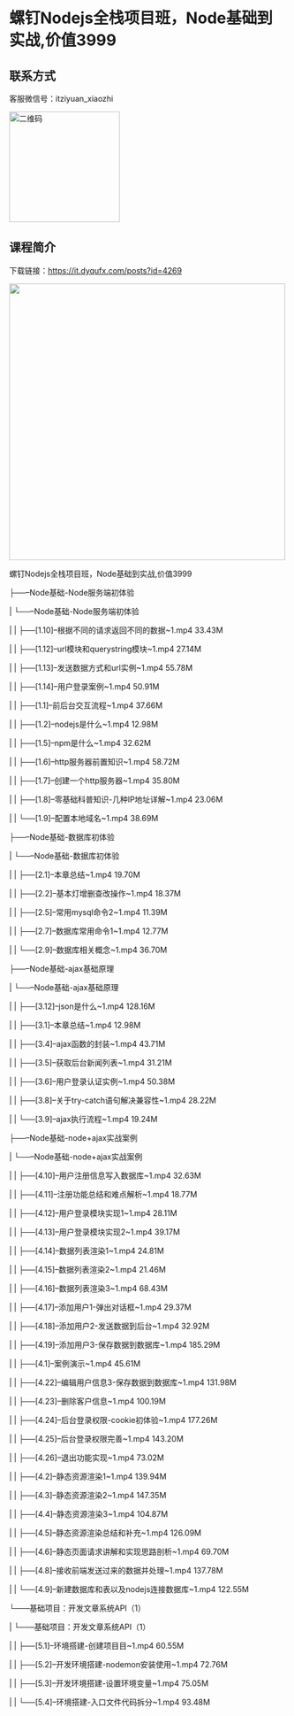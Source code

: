 # 螺钉Nodejs全栈项目班，Node基础到实战,价值3999

## 联系方式

客服微信号：itziyuan_xiaozhi

<img src="https://ziyuanyun.oss-cn-guangzhou.aliyuncs.com/common/20240614073449/666b82192834a.jpg" width="200" height="200" alt="二维码">

## 课程简介

下载链接：https://it.dyqufx.com/posts?id=4269

<img src="https://ziyuanyun.oss-cn-guangzhou.aliyuncs.com/yun/20240718073031/669854171d503.jpg" width="500" alt="">

  

 螺钉Nodejs全栈项目班，Node基础到实战,价值3999

 ├──&#8211;Node基础-Node服务端初体验

 | └──&#8211;Node基础-Node服务端初体验

 | | ├──[1.10]&#8211;根据不同的请求返回不同的数据~1.mp4 33.43M

 | | ├──[1.12]&#8211;url模块和querystring模块~1.mp4 27.14M

 | | ├──[1.13]&#8211;发送数据方式和url实例~1.mp4 55.78M

 | | ├──[1.14]&#8211;用户登录案例~1.mp4 50.91M

 | | ├──[1.1]&#8211;前后台交互流程~1.mp4 37.66M

 | | ├──[1.2]&#8211;nodejs是什么~1.mp4 12.98M

 | | ├──[1.5]&#8211;npm是什么~1.mp4 32.62M

 | | ├──[1.6]&#8211;http服务器前置知识~1.mp4 58.72M

 | | ├──[1.7]&#8211;创建一个http服务器~1.mp4 35.80M

 | | ├──[1.8]&#8211;零基础科普知识-几种IP地址详解~1.mp4 23.06M

 | | └──[1.9]&#8211;配置本地域名~1.mp4 38.69M

 ├──&#8211;Node基础-数据库初体验

 | └──&#8211;Node基础-数据库初体验

 | | ├──[2.1]&#8211;本章总结~1.mp4 19.70M

 | | ├──[2.2]&#8211;基本灯增删查改操作~1.mp4 18.37M

 | | ├──[2.5]&#8211;常用mysql命令2~1.mp4 11.39M

 | | ├──[2.7]&#8211;数据库常用命令1~1.mp4 12.77M

 | | └──[2.9]&#8211;数据库相关概念~1.mp4 36.70M

 ├──&#8211;Node基础-ajax基础原理

 | └──&#8211;Node基础-ajax基础原理

 | | ├──[3.12]&#8211;json是什么~1.mp4 128.16M

 | | ├──[3.1]&#8211;本章总结~1.mp4 12.98M

 | | ├──[3.4]&#8211;ajax函数的封装~1.mp4 43.71M

 | | ├──[3.5]&#8211;获取后台新闻列表~1.mp4 31.21M

 | | ├──[3.6]&#8211;用户登录认证实例~1.mp4 50.38M

 | | ├──[3.8]&#8211;关于try-catch语句解决兼容性~1.mp4 28.22M

 | | └──[3.9]&#8211;ajax执行流程~1.mp4 19.24M

 ├──&#8211;Node基础-node+ajax实战案例

 | └──&#8211;Node基础-node+ajax实战案例

 | | ├──[4.10]&#8211;用户注册信息写入数据库~1.mp4 32.63M

 | | ├──[4.11]&#8211;注册功能总结和难点解析~1.mp4 18.77M

 | | ├──[4.12]&#8211;用户登录模块实现1~1.mp4 28.11M

 | | ├──[4.13]&#8211;用户登录模块实现2~1.mp4 39.17M

 | | ├──[4.14]&#8211;数据列表渲染1~1.mp4 24.81M

 | | ├──[4.15]&#8211;数据列表渲染2~1.mp4 21.46M

 | | ├──[4.16]&#8211;数据列表渲染3~1.mp4 68.43M

 | | ├──[4.17]&#8211;添加用户1-弹出对话框~1.mp4 29.37M

 | | ├──[4.18]&#8211;添加用户2-发送数据到后台~1.mp4 32.92M

 | | ├──[4.19]&#8211;添加用户3-保存数据到数据库~1.mp4 185.29M

 | | ├──[4.1]&#8211;案例演示~1.mp4 45.61M

 | | ├──[4.22]&#8211;编辑用户信息3-保存数据到数据库~1.mp4 131.98M

 | | ├──[4.23]&#8211;删除客户信息~1.mp4 100.19M

 | | ├──[4.24]&#8211;后台登录权限-cookie初体验~1.mp4 177.26M

 | | ├──[4.25]&#8211;后台登录权限完善~1.mp4 143.20M

 | | ├──[4.26]&#8211;退出功能实现~1.mp4 73.02M

 | | ├──[4.2]&#8211;静态资源渲染1~1.mp4 139.94M

 | | ├──[4.3]&#8211;静态资源渲染2~1.mp4 147.35M

 | | ├──[4.4]&#8211;静态资源渲染3~1.mp4 104.87M

 | | ├──[4.5]&#8211;静态资源渲染总结和补充~1.mp4 126.09M

 | | ├──[4.6]&#8211;静态页面请求讲解和实现思路剖析~1.mp4 69.70M

 | | ├──[4.8]&#8211;接收前端发送过来的数据并处理~1.mp4 137.78M

 | | └──[4.9]&#8211;新建数据库和表以及nodejs连接数据库~1.mp4 122.55M

 └──&#8211;基础项目：开发文章系统API（1）

 | └──&#8211;基础项目：开发文章系统API（1）

 | | ├──[5.1]&#8211;环境搭建-创建项目目~1.mp4 60.55M

 | | ├──[5.2]&#8211;开发环境搭建-nodemon安装使用~1.mp4 72.76M

 | | ├──[5.3]&#8211;开发环境搭建-设置环境变量~1.mp4 75.05M

 | | └──[5.4]&#8211;环境搭建-入口文件代码拆分~1.mp4 93.48M

  